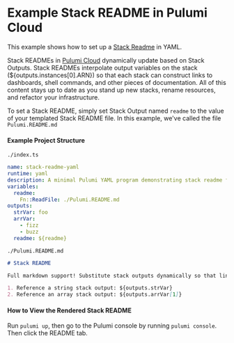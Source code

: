 # Example Stack README in Pulumi Cloud

This example shows how to set up a [Stack Readme](https://www.pulumi.com/docs/intro/pulumi-cloud/projects-and-stacks/#stack-readme) in YAML.

Stack READMEs in [Pulumi Cloud](https://app.pulumi.com/) dynamically update based on Stack Outputs. Stack READMEs interpolate output variables on the stack (${outputs.instances[0].ARN}) so that each stack can construct links to dashboards, shell commands, and other pieces of documentation. All of this content stays up to date as you stand up new stacks, rename resources, and refactor your infrastructure.

To set a Stack README, simply set Stack Output named `readme` to the value of your templated Stack README file. In this example, we've called the file `Pulumi.README.md`

#### Example Project Structure

`./index.ts`

```yaml
name: stack-readme-yaml
runtime: yaml
description: A minimal Pulumi YAML program demonstrating stack readme feature
variables:
  readme:
    Fn::ReadFile: ./Pulumi.README.md
outputs:
  strVar: foo
  arrVar:
    - fizz
    - buzz
  readme: ${readme}
```

`./Pulumi.README.md`

```markdown
# Stack README

Full markdown support! Substitute stack outputs dynamically so that links can depend on your infrastructure! Link to dashboards, logs, metrics, and more.

1. Reference a string stack output: ${outputs.strVar}
2. Reference an array stack output: ${outputs.arrVar[1]}
```

#### How to View the Rendered Stack README

Run `pulumi up`, then go to the Pulumi console by running `pulumi console`. Then click the README tab.
